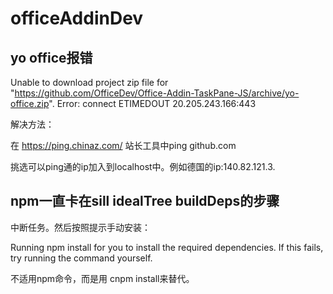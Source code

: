 # officeAddinDev
## yo office报错
Unable to download project zip file for "https://github.com/OfficeDev/Office-Addin-TaskPane-JS/archive/yo-office.zip".
Error: connect ETIMEDOUT 20.205.243.166:443

解决方法：

在 https://ping.chinaz.com/ 站长工具中ping github.com

挑选可以ping通的ip加入到localhost中。例如德国的ip:140.82.121.3.

## npm一直卡在sill idealTree buildDeps的步骤

中断任务。然后按照提示手动安装：

Running npm install for you to install the required dependencies. If this fails, try running the command yourself.

不适用npm命令，而是用 cnpm install来替代。
